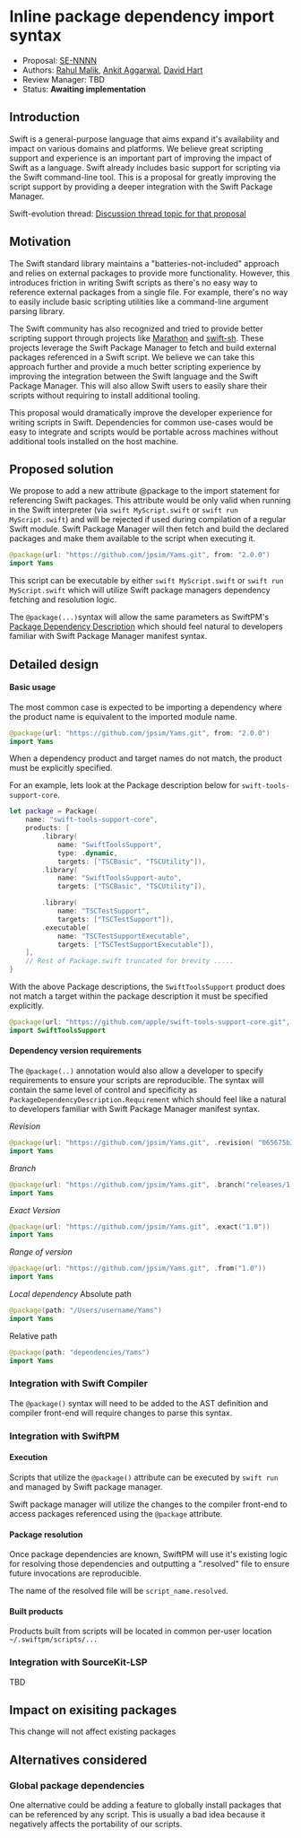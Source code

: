# Inline package dependency import syntax

* Proposal: [SE-NNNN](NNNN-filename.md)
* Authors: [Rahul Malik](https://github.com/rahul-malik), [Ankit Aggarwal](https://github.com/aciidb0mb3r), [David Hart](https://github.com/hartbit)
* Review Manager: TBD
* Status: **Awaiting implementation**

## Introduction

Swift is a general-purpose language that aims expand it's availability and impact on various domains and platforms. We believe great scripting support and experience is an important part of improving the impact of Swift as a language. Swift already includes basic support for scripting via the Swift command-line tool. This is a proposal for greatly improving the script support by providing a deeper integration with the Swift Package Manager.

Swift-evolution thread: [Discussion thread topic for that
proposal](https://forums.swift.org/)

## Motivation

The Swift standard library maintains a "batteries-not-included" approach and relies on external packages to provide more functionality. However, this introduces friction in writing Swift scripts as there's no easy way to reference external packages from a single file. For example, there's no way to easily include basic scripting utilities like a command-line argument parsing library.

The Swift community has also recognized and tried to provide better scripting support through projects like [Marathon](http://github.com/johnsundell/marathon) and [swift-sh](http://github.com/mxcl/swift-sh). These projects leverage the Swift Package Manager to fetch and build external packages referenced in a Swift script. We believe we can take this approach further and provide a much better scripting experience by improving the integration between the Swift language and the Swift Package Manager. This will also allow Swift users to easily share their scripts without requiring to install additional tooling.

This proposal would dramatically improve the developer experience for writing scripts in Swift. Dependencies for common use-cases would be easy to integrate and scripts would be portable across machines without additional tools installed on the host machine. 

## Proposed solution

We propose to add a new attribute @package to the import statement for referencing Swift packages. This attribute would be only valid when running in the Swift interpreter (via `swift MyScript.swift` or `swift run MyScript.swift`) and will be rejected if used during compilation of a regular Swift module. Swift Package Manager will then fetch and build the declared packages and make them available to the script when executing it.

```swift
@package(url: "https://github.com/jpsim/Yams.git", from: "2.0.0")
import Yams
```

This script can be executable by either `swift MyScript.swift` or `swift run MyScript.swift` which will utilize Swift package managers dependency fetching and resolution logic.

The `@package(...)`syntax will allow the same parameters as SwiftPM's [Package Dependency Description](https://docs.swift.org/package-manager/PackageDescription/PackageDescription.html#package-dependency) which should feel natural to developers familiar with Swift Package Manager manifest syntax.  

## Detailed design


#### Basic usage
The most common case is expected to be importing a dependency where the product name is equivalent to the imported module name.
```swift
@package(url: "https://github.com/jpsim/Yams.git", from: "2.0.0")
import Yams
```

When a dependency product and target names do not match, the product must be explicitly specified.

For an example, lets look at the Package description below for `swift-tools-support-core`. 
```swift
let package = Package(
    name: "swift-tools-support-core",
    products: [
        .library(
            name: "SwiftToolsSupport",
            type: .dynamic,
            targets: ["TSCBasic", "TSCUtility"]),
        .library(
            name: "SwiftToolsSupport-auto",
            targets: ["TSCBasic", "TSCUtility"]),

        .library(
            name: "TSCTestSupport",
            targets: ["TSCTestSupport"]),
        .executable(
            name: "TSCTestSupportExecutable",
            targets: ["TSCTestSupportExecutable"]),
    ],
    // Rest of Package.swift truncated for brevity .....
}
```

With the above Package descriptions, the `SwiftToolsSupport` product does not match a target within the package description it must be specified explicitly.

```swift
@package(url: "https://github.com/apple/swift-tools-support-core.git", products: ["SwiftToolsSupport"]) 
import SwiftToolsSupport 
```

#### Dependency version requirements

The `@package(..)` annotation would also allow a developer to specify requirements to ensure your scripts are reproducible. The syntax will contain the same level of control and specificity as `PackageDependencyDescription.Requirement` which should feel like a natural to developers familiar with Swift Package Manager manifest syntax.  

*Revision*
```swift
@package(url: "https://github.com/jpsim/Yams.git", .revision( "065675b3d1364a6f63b94a9c89be2e9ed0a4c3a1")) 
import Yams 
```

*Branch*
```swift
@package(url: "https://github.com/jpsim/Yams.git", .branch("releases/1.0")) 
import Yams 
```

*Exact Version*
```swift
@package(url: "https://github.com/jpsim/Yams.git", .exact("1.0")) 
import Yams 
```

*Range of version*
```swift
@package(url: "https://github.com/jpsim/Yams.git", .from("1.0")) 
import Yams 
```

*Local dependency*
Absolute path
```swift
@package(path: "/Users/username/Yams") 
import Yams 
```

Relative path
```swift
@package(path: "dependencies/Yams") 
import Yams 
```

### Integration with Swift Compiler 

The `@package()` syntax will need to be added to the AST definition and compiler front-end will require changes to parse this syntax.

### Integration with SwiftPM

#### Execution
Scripts that utilize the `@package()` attribute can be executed by `swift run` and managed by Swift package manager.

Swift package manager will utilize the changes to the compiler front-end to access packages referenced using the `@package` attribute.

#### Package resolution 

Once package dependencies are known, SwiftPM will use it's existing logic for resolving those dependencies and outputting a ".resolved" file to ensure future invocations are reproducible.

The name of the resolved file will be `script_name.resolved`.

#### Built products

Products built from scripts will be located in common per-user location `~/.swiftpm/scripts/...`

### Integration with SourceKit-LSP 

TBD


## Impact on exisiting packages

This change will not affect existing packages


## Alternatives considered

### Global package dependencies

One alternative could be adding a feature to globally install packages that can be referenced by any script. This is usually a bad idea because it negatively affects the portability of our scripts.
